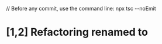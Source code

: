 // Before any commit, use the command line: npx tsc --noEmit

# [1,2] Refactoring <AlertLayer /> renamed to <PopUpLayer />
